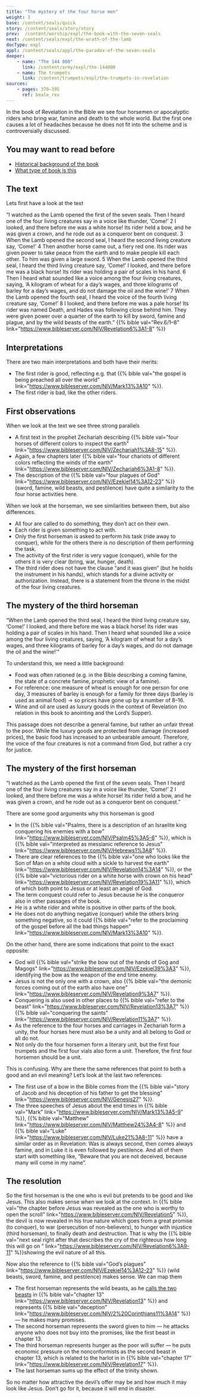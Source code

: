 ```yaml
---
title: "The mystery of the four horse men"
weight: 3
base: /content/seals/quick
story: /content/seals/story/story
prev:  /content/worship/expl/the-book-with-the-seven-seals
next: /content/seals/expl/the-wrath-of-the-lamb
docType: expl
appl: /content/seals/appl/the-paradox-of-the-seven-seals
deeper:
    - name: "The 144 000"
      link: /content/army/expl/the-144000
    - name: The trumpets
      link: /content/trumpets/expl/the-trumpets-in-revelation
sources: 
    - pages: 370–395
      ref: beale_rev
---
```


In the book of Revelation in the Bible we see four horsemen or apocalyptic riders who bring war, famine and death to the whole world. But the first one causes a lot of headaches because he does not fit into the scheme and is controversially discussed.

## You may want to read before

<a name="11a6"></a>
- [Historical background of the book](/background/history/expl/pax-romana-key-to-understand-the-book-of-revelation)
- [What type of book is this](/background/literature/expl/the-book-of-revelation-how-to-read-it)

## The text

<a name="3b7c"></a>
Lets first have a look at the text

“I watched as the Lamb opened the first of the seven seals. Then I heard one of the four living creatures say in a voice like thunder, ‘Come!’ 2 I looked, and there before me was a white horse! Its rider held a bow, and he was given a crown, and he rode out as a conqueror bent on conquest. 3 When the Lamb opened the second seal, I heard the second living creature say, ‘Come!’ 4 Then another horse came out, a fiery red one. Its rider was given power to take peace from the earth and to make people kill each other. To him was given a large sword. 5 When the Lamb opened the third seal, I heard the third living creature say, ‘Come!’ I looked, and there before me was a black horse! Its rider was holding a pair of scales in his hand. 6 Then I heard what sounded like a voice among the four living creatures, saying, ‘A kilogram of wheat for a day’s wages, and three kilograms of barley for a day’s wages, and do not damage the oil and the wine!’ 7 When the Lamb opened the fourth seal, I heard the voice of the fourth living creature say, ‘Come!’ 8 I looked, and there before me was a pale horse! Its rider was named Death, and Hades was following close behind him. They were given power over a quarter of the earth to kill by sword, famine and plague, and by the wild beasts of the earth.” {{% bible val="Rev.6/1–8" link="https://www.bibleserver.com/NIV/Revelation6%3A1-8" %}}

## Interpretations

<a name="1fbb"></a>
There are two main interpretations and both have their merits:

- The first rider is good, reflecting e.g. that {{% bible val="the gospel is being preached all over the world" link="https://www.bibleserver.com/NIV/Mark13%3A10" %}}.
- The first rider is bad, like the other riders.

## First observations

<a name="0edc"></a>
When we look at the text we see three strong parallels

- A first text in the prophet Zechariah describing {{% bible val="four horses of different colors to inspect the earth" link="https://www.bibleserver.com/NIV/Zechariah1%3A8-15" %}}.
- Again, a few chapters later {{% bible val="four chariots of different colors reflecting the winds of the earth" link="https://www.bibleserver.com/NIV/Zechariah6%3A1-8" %}}.
- The description of the {{% bible val="four plagues of God" link="https://www.bibleserver.com/NIV/Ezekiel14%3A12-23" %}} (sword, famine, wild beasts, and pestilence) have quite a similarity to the four horse activities here.

When we look at the horseman, we see similarities between them, but also differences.

- All four are called to do something, they don’t act on their own.
- Each rider is given something to act with.
- Only the first horseman is asked to perform his task (ride away to conquer), while for the others there is no description of them performing the task.
- The activity of the first rider is very vague (conquer), while for the others it is very clear (bring, war, hunger, death).
- The third rider does not have the clause “and it was given” (but he holds the instrument in his hands), which stands for a divine activity or authorization. Instead, there is a statement from the throne in the midst of the four living creatures.

## The mystery of the third horseman

<a name="b488"></a>
“When the Lamb opened the third seal, I heard the third living creature say, ‘Come!’ I looked, and there before me was a black horse! Its rider was holding a pair of scales in his hand. Then I heard what sounded like a voice among the four living creatures, saying, ‘A kilogram of wheat for a day’s wages, and three kilograms of barley for a day’s wages, and do not damage the oil and the wine!’”

To understand this, we need a little background:

- Food was often rationed (e.g. in the Bible describing a coming famine, the state of a concrete famine, prophetic view of a famine).
- For reference: one measure of wheat is enough for one person for one day, 3 measures of barley is enough for a family for three days (barley is used as animal food) -&gt; so prices have gone up by a number of 8–16.
- Wine and oil are used as luxury goods in the context of Revelation (no relation in this book to anointing and the Lord’s Supper).

This passage does not describe a general famine, but rather an unfair threat to the poor. While the luxury goods are protected from damage (increased prices), the basic food has increased to an unbearable amount. Therefore, the voice of the four creatures is not a command from God, but rather a cry for justice.

## The mystery of the first horseman

<a name="bd9c"></a>
“I watched as the Lamb opened the first of the seven seals. Then I heard one of the four living creatures say in a voice like thunder, ‘Come!’ 2 I looked, and there before me was a white horse! Its rider held a bow, and he was given a crown, and he rode out as a conqueror bent on conquest.”

There are some good arguments why this horseman is good

- In the {{% bible val="Psalms, there is a description of an Israelite king conquering his enemies with a bow" link="https://www.bibleserver.com/NIV/Psalm45%3A5-6" %}}, which is {{% bible val="interpreted as messianic reference to Jesus" link="https://www.bibleserver.com/NIV/Hebrews1%3A8" %}}.
- There are clear references to the {{% bible val="one who looks like the Son of Man on a white cloud with a sickle to harvest the earth" link="https://www.bibleserver.com/NIV/Revelation14%3A14" %}}, or the {{% bible val="victorious rider on a white horse with crown on his head" link="https://www.bibleserver.com/NIV/Revelation19%3A11" %}}, which of which both point to Jesus or at least an angel of God.
- The term conquest could refer to Jesus because he is the conqueror also in other passages of the book.
- He is a white rider and white is positive in other parts of the book.
- He does not do anything negative (conquer) while the others bring something negative, so it could {{% bible val="refer to the proclaiming of the gospel before all the bad things happen" link="https://www.bibleserver.com/NIV/Mark13%3A10" %}}.

On the other hand, there are some indications that point to the exact opposite:

- God will {{% bible val="strike the bow out of the hands of Gog and Magogs" link="https://www.bibleserver.com/NIV/Ezekiel39%3A3" %}}, identifying the bow as the weapon of the end time enemy.
- Jesus is not the only one with a crown, also {{% bible val="the demonic forces coming out of the earth also have one" link="https://www.bibleserver.com/NIV/Revelation9%3A7" %}}.
- Conquering is also used in other places to {{% bible val="refer to the beast" link="https://www.bibleserver.com/NIV/Revelation13%3A7" %}} {{% bible val="conquering the saints" link="https://www.bibleserver.com/NIV/Revelation11%3A7" %}}.
- As the reference to the four horses and carriages in Zechariah form a unity, the four horses here must also be a unity and all belong to God or all do not.
- Not only do the four horsemen form a literary unit, but the first four trumpets and the first four vials also form a unit. Therefore, the first four horsemen should be a unit.

This is confusing. Why are there the same references that point to both a good and an evil meaning? Let’s look at the last two references:

- The first use of a bow in the Bible comes from the {{% bible val="story of Jacob and his deception of his father to get the blessing" link="https://www.bibleserver.com/NIV/Genesis27" %}}.
- The three speeches of Jesus about the end times in {{% bible val="Mark" link="https://www.bibleserver.com/NIV/Mark13%3A5-9" %}}, {{% bible val="Matthew" link="https://www.bibleserver.com/NIV/Matthew24%3A4-8" %}} and {{% bible val="Luke" link="https://www.bibleserver.com/NIV/Luke21%3A8-11" %}} have a similar order as in Revelation: Was is always second, then comes always famine, and in Luke it is even followed by pestilence. And all of them start with something like, “Beware that you are not deceived, because many will come in my name”.

## The resolution

<a name="6235"></a>
So the first horseman is the one who is evil but pretends to be good and like Jesus. This also makes sense when we look at the context. In {{% bible val="the chapter before Jesus was revealed as the one who is worthy to open the scroll" link="https://www.bibleserver.com/NIV/Revelation5" %}}, the devil is now revealed in his true nature which goes from a great promise (to conquer), to war (persecution of non-believers), to hunger with injustice (third horseman), to finally death and destruction. That is why the {{% bible val="next seal right after that describes the cry of the righteous how long this will go on " link="https://www.bibleserver.com/NIV/Revelation6%3A9-11" %}}showing the evil nature of all this.

Now also the reference to {{% bible val="God’s plagues" link="https://www.bibleserver.com/NIV/Ezekiel14%3A12-23" %}} (wild beasts, sword, famine, and pestilence) makes sense. We can map them

- The first horseman represents the wild beasts, as he [calls the two beasts](/content/beasts/expl/the-nature-of-the-beast-in-the-book-of-revelation) in {{% bible val="chapter 13" link="https://www.bibleserver.com/NIV/Revelation13" %}} and represents {{% bible val="deception" link="https://www.bibleserver.com/NIV/2%20Corinthians11%3A14" %}} — he makes many promises.
- The second horseman represents the sword given to him — he attacks anyone who does not buy into the promises, like the first beast in chapter 13.
- The third horseman represents hunger as the poor will suffer — he puts economic pressure on the nonconformists as the second beast in chapter 13, which is related to the harlot in in {{% bible val="chapter 17" link="https://www.bibleserver.com/NIV/Revelation17" %}}.
- The last horseman sums up the effect of the trinity shown.

So no matter how attractive the devil’s offer may be and how much it may look like Jesus. Don’t go for it, because it will end in disaster.

